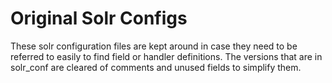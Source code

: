 # Original Solr Configs

These solr configuration files are kept around in case they need to be referred to easily to find field or handler definitions. The versions that are in solr_conf are cleared of comments and unused fields to simplify them.
